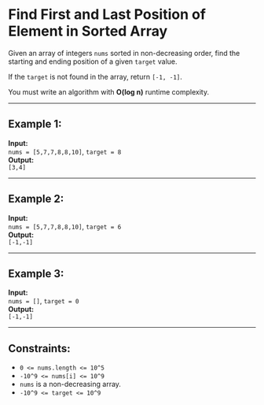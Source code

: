 # Find First and Last Position of Element in Sorted Array

Given an array of integers `nums` sorted in non-decreasing order, find the starting and ending position of a given `target` value.

If the `target` is not found in the array, return `[-1, -1]`.

You must write an algorithm with **O(log n)** runtime complexity.

---

## Example 1:
**Input:**  
`nums = [5,7,7,8,8,10]`, `target = 8`  
**Output:**  
`[3,4]`  

---

## Example 2:
**Input:**  
`nums = [5,7,7,8,8,10]`, `target = 6`  
**Output:**  
`[-1,-1]`  

---

## Example 3:
**Input:**  
`nums = []`, `target = 0`  
**Output:**  
`[-1,-1]`  

---

## Constraints:
- `0 <= nums.length <= 10^5`
- `-10^9 <= nums[i] <= 10^9`
- `nums` is a non-decreasing array.
- `-10^9 <= target <= 10^9`
